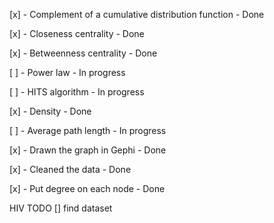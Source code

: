 [x] - Complement of a cumulative distribution function - Done

[x] - Closeness centrality - Done

[x] - Betweenness centrality - Done

[ ] - Power law - In progress

[ ] - HITS algorithm - In progress

[x] - Density - Done

[ ] - Average path length - In progress

[x] - Drawn the graph in Gephi - Done

[x] - Cleaned the data - Done

[x] - Put degree on each node - Done

HIV TODO
[] find dataset 
